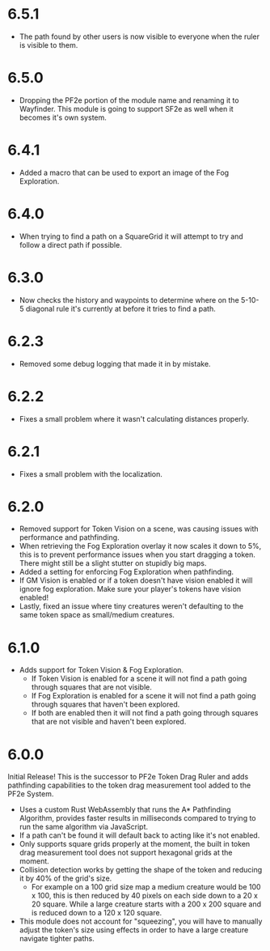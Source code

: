 # 6.5.1

- The path found by other users is now visible to everyone when the ruler is visible to them.

# 6.5.0

- Dropping the PF2e portion of the module name and renaming it to Wayfinder. This module is going to support SF2e as well when it becomes it's own system.

# 6.4.1

- Added a macro that can be used to export an image of the Fog Exploration.

# 6.4.0

- When trying to find a path on a SquareGrid it will attempt to try and follow a direct path if possible.

# 6.3.0

- Now checks the history and waypoints to determine where on the 5-10-5 diagonal rule it's currently at before it tries to find a path.

# 6.2.3

- Removed some debug logging that made it in by mistake.

# 6.2.2

- Fixes a small problem where it wasn't calculating distances properly.

# 6.2.1

- Fixes a small problem with the localization.

# 6.2.0

- Removed support for Token Vision on a scene, was causing issues with performance and pathfinding.
- When retrieving the Fog Exploration overlay it now scales it down to 5%, this is to prevent performance issues when you start dragging a token. There might still be a slight stutter on stupidly big maps.
- Added a setting for enforcing Fog Exploration when pathfinding.
- If GM Vision is enabled or if a token doesn't have vision enabled it will ignore fog exploration. Make sure your player's tokens have vision enabled!
- Lastly, fixed an issue where tiny creatures weren't defaulting to the same token space as small/medium creatures.

# 6.1.0

- Adds support for Token Vision & Fog Exploration.
  - If Token Vision is enabled for a scene it will not find a path going through squares that are not visible.
  - If Fog Exploration is enabled for a scene it will not find a path going through squares that haven't been explored.
  - If both are enabled then it will not find a path going through squares that are not visible and haven't been explored.

# 6.0.0

Initial Release! This is the successor to PF2e Token Drag Ruler and adds pathfinding capabilities to the token drag measurement tool added to the PF2e System.

- Uses a custom Rust WebAssembly that runs the A* Pathfinding Algorithm, provides faster results in milliseconds compared to trying to run the same algorithm via JavaScript.
- If a path can't be found it will default back to acting like it's not enabled.
- Only supports square grids properly at the moment, the built in token drag measurement tool does not support hexagonal grids at the moment.
- Collision detection works by getting the shape of the token and reducing it by 40% of the grid's size.
  - For example on a 100 grid size map a medium creature would be 100 x 100, this is then reduced by 40 pixels on each side down to a 20 x 20 square. While a large creature starts with a 200 x 200 square and is reduced down to a 120 x 120 square.
- This module does not account for "squeezing", you will have to manually adjust the token's size using effects in order to have a large creature navigate tighter paths.